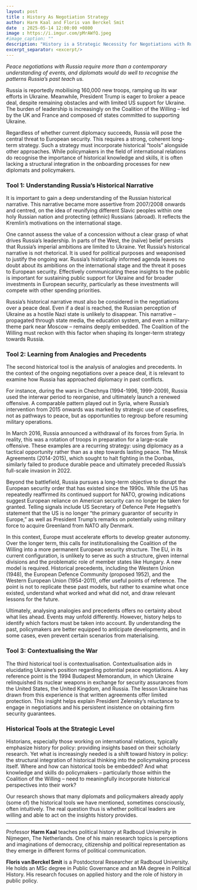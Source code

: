 ```yaml
---
layout: post
title : History As Negotiation Strategy
author: Harm Kaal and Floris van Berckel Smit
date  : 2025-05-14 12:00:00 +0800
image : https://i.imgur.com/pMrAWfQ.jpeg
#image_caption: ""
description: "History is a Strategic Necessity for Negotiations with Russia"
excerpt_separator: <excerpt/>
---
```


_Peace negotiations with Russia require more than a contemporary understanding of events, and diplomats would do well to recognise the patterns Russia’s past teach us._

<excerpt/>

Russia is reportedly mobilising 160,000 new troops, ramping up its war efforts in Ukraine. Meanwhile, President Trump is eager to broker a peace deal, despite remaining obstacles and with limited US support for Ukraine. The burden of leadership is increasingly on the Coalition of the Willing – led by the UK and France and composed of states committed to supporting Ukraine.

Regardless of whether current diplomacy succeeds, Russia will pose the central threat to European security. This requires a strong, coherent long-term strategy. Such a strategy must incorporate historical “tools” alongside other approaches. While policymakers in the field of international relations do recognise the importance of historical knowledge and skills, it is often lacking a structural integration in the onboarding processes for new diplomats and policymakers.


### Tool 1: Understanding Russia’s Historical Narrative

It is important to gain a deep understanding of the Russian historical narrative. This narrative became more assertive from 2007/2008 onwards and centred, on the idea of reunifying different Slavic peoples within one holy Russian nation and protecting (ethnic) Russians (abroad). It reflects the Kremlin’s motivations on the international stage.

One cannot assess the value of a concession without a clear grasp of what drives Russia’s leadership. In parts of the West, the (naïve) belief persists that Russia’s imperial ambitions are limited to Ukraine. Yet Russia’s historical narrative is not rhetorical. It is used for political purposes and weaponised to justify the ongoing war. Russia’s historically informed agenda leaves no doubt about its ambitions on the international stage and the threat it poses to European security. Effectively communicating these insights to the public is important for sustaining public support for Ukraine and for broader investments in European security, particularly as these investments will compete with other spending priorities.

Russia’s historical narrative must also be considered in the negotiations over a peace deal. Even if a deal is reached, the Russian perception of Ukraine as a hostile Nazi state is unlikely to disappear. This narrative – propagated through state media, the education system, and even a military-theme park near Moscow – remains deeply embedded. The Coalition of the Willing must reckon with this factor when shaping its longer-term strategy towards Russia.


### Tool 2: Learning from Analogies and Precedents

The second historical tool is the analysis of analogies and precedents. In the context of the ongoing negotiations over a peace deal, it is relevant to examine how Russia has approached diplomacy in past conflicts.

For instance, during the wars in Chechnya (1994-1996, 1999-2009), Russia used the interwar period to reorganise, and ultimately launch a renewed offensive. A comparable pattern played out in Syria, where Russia’s intervention from 2015 onwards was marked by strategic use of ceasefires, not as pathways to peace, but as opportunities to regroup before resuming military operations.

In March 2016, Russia announced a withdrawal of its forces from Syria. In reality, this was a rotation of troops in preparation for a large-scale offensive. These examples are a recurring strategy: using diplomacy as a tactical opportunity rather than as a step towards lasting peace. The Minsk Agreements (2014-2015), which sought to halt fighting in the Donbas, similarly failed to produce durable peace and ultimately preceded Russia’s full-scale invasion in 2022.

Beyond the battlefield, Russia pursues a long-term objective to disrupt the European security order that has existed since the 1990s. While the US has repeatedly reaffirmed its continued support for NATO, growing indications suggest European reliance on American security can no longer be taken for granted. Telling signals include US Secretary of Defence Pete Hegseth’s statement that the US is no longer “the primary guarantor of security in Europe,” as well as President Trump’s remarks on potentially using military force to acquire Greenland from NATO ally Denmark.

In this context, Europe must accelerate efforts to develop greater autonomy. Over the longer term, this calls for institutionalising the Coalition of the Willing into a more permanent European security structure. The EU, in its current configuration, is unlikely to serve as such a structure, given internal divisions and the problematic role of member states like Hungary. A new model is required. Historical precedents, including the Western Union (1948), the European Defence Community (proposed 1952), and the Western European Union (1954-2011), offer useful points of reference. The point is not to replicate these past models, but rather to examine what once existed, understand what worked and what did not, and draw relevant lessons for the future.

Ultimately, analysing analogies and precedents offers no certainty about what lies ahead. Events may unfold differently. However, history helps to identify which factors must be taken into account. By understanding the past, policymakers are better equipped to anticipate developments, and in some cases, even prevent certain scenarios from materialising.


### Tool 3: Contextualising the War

The third historical tool is contextualisation. Contextualisation aids in elucidating Ukraine’s position regarding potential peace negotiations. A key reference point is the 1994 Budapest Memorandum, in which Ukraine relinquished its nuclear weapons in exchange for security assurances from the United States, the United Kingdom, and Russia. The lesson Ukraine has drawn from this experience is that written agreements offer limited protection. This insight helps explain President Zelensky’s reluctance to engage in negotiations and his persistent insistence on obtaining firm security guarantees.


### Historical Tools at the Strategic Level

Historians, especially those working on international relations, typically emphasize history for policy: providing insights based on their scholarly research. Yet what is increasingly needed is a shift toward history in policy: the structural integration of historical thinking into the policymaking process itself. Where and how can historical tools be embedded? And what knowledge and skills do policymakers – particularly those within the Coalition of the Willing – need to meaningfully incorporate historical perspectives into their work?

Our research shows that many diplomats and policymakers already apply (some of) the historical tools we have mentioned, sometimes consciously, often intuitively. The real question thus is whether political leaders are willing and able to act on the insights history provides.

---

Professor __Harm Kaal__ teaches political history at Radboud University in Nijmegen, The Netherlands. One of his main research topics is perceptions and imaginations of democracy, citizenship and political representation as they emerge in different forms of political communication.

__Floris van Berckel Smit__ is a Postdoctoral Researcher at Radboud University. He holds an MSc degree in Public Governance and an MA degree in Political History. His research focuses on applied history and the role of history in public policy.
